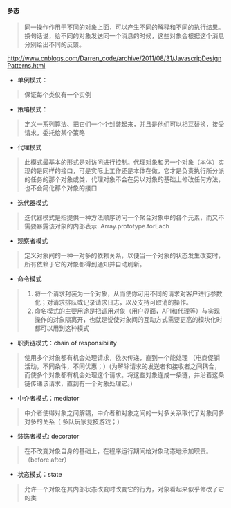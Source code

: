 #### 多态
> 同一操作作用于不同的对象上面，可以产生不同的解释和不同的执行结果。换句话说，给不同的对象发送同一个消息的时候，这些对象会根据这个消息分别给出不同的反馈。


 http://www.cnblogs.com/Darren_code/archive/2011/08/31/JavascripDesignPatterns.html
 
* 单例模式：
> 保证每个类仅有一个实例

* 策略模式：
> 定义一系列算法、把它们一个个封装起来，并且是他们可以相互替换，接受请求，委托给某个策略 

* 代理模式
> 此模式最基本的形式是对访问进行控制。代理对象和另一个对象（本体）实现的是同样的接口，可是实际上工作还是本体在做，它才是负责执行所分派的任务的那个对象或类，代理对象不会在另以对象的基础上修改任何方法，也不会简化那个对象的接口

* 迭代器模式 
> 迭代器模式是指提供一种方法顺序访问一个聚合对象中的各个元素，而又不需要暴露该对象的内部表示. Array.prototype.forEach

* 观察者模式
> 定义对象间的一种一对多的依赖关系，以便当一个对象的状态发生改变时，所有依赖于它的对象都得到通知并自动刷新。

* 命令模式
>1. 将一个请求封装为一个对象，从而使你可用不同的请求对客户进行参数化；对请求排队或记录请求日志，以及支持可取消的操作。
>2. 命名模式的主要用途是把调用对象（用户界面，API和代理等）与实现操作的对象隔离开，也就是说使对象间的互动方式需要更高的模块化时都可以用到这种模式





* 职责链模式：chain of responsibility
>  使用多个对象都有机会处理请求，依次传递，直到一个能处理 （电商促销活动，不同条件，不同优惠；）(为解除请求的发送者和接收者之间耦合，而使多个对象都有机会处理这个请求。将这些对象连成一条链，并沿着这条链传递该请求，直到有一个对象处理它。)
 
* 中介者模式：mediator
> 中介者使得对象之间解耦，中介者和对象之间的一对多关系取代了对象间多对多的关系（ 多队玩家竞技游戏；）

* 装饰者模式: decorator
> 在不改变对象自身的基础上，在程序运行期间给对象动态地添加职责。（before after）

* 状态模式：state
> 允许一个对象在其内部状态改变时改变它的行为，对象看起来似乎修改了它的类